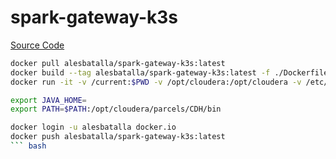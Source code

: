 # spark-gateway-k3s
[Source Code](https://github.com/alesbatalla/spark-gateway-k3s.git)

``` bash
docker pull alesbatalla/spark-gateway-k3s:latest
docker build --tag alesbatalla/spark-gateway-k3s:latest -f ./Dockerfile .
docker run -it -v /current:$PWD -v /opt/cloudera:/opt/cloudera -v /etc/hadoop/conf:/etc/hadoop/conf -v /etc/hive/conf:/etc/hive/conf -v /etc/spark/conf:/etc/spark/conf -v /usr/java/jdk:/usr/java/jdk1.8.0_232-cloudera alesbatalla/spark-gateway-k3s:latest 

export JAVA_HOME=
export PATH=$PATH:/opt/cloudera/parcels/CDH/bin

docker login -u alesbatalla docker.io
docker push alesbatalla/spark-gateway-k3s:latest
``` bash
